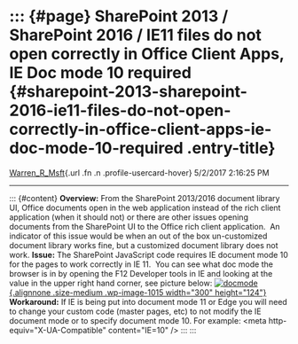 ::: {#page}
SharePoint 2013 / SharePoint 2016 / IE11 files do not open correctly in Office Client Apps, IE Doc mode 10 required {#sharepoint-2013-sharepoint-2016-ie11-files-do-not-open-correctly-in-office-client-apps-ie-doc-mode-10-required .entry-title}
===================================================================================================================

[Warren\_R\_Msft](https://social.msdn.microsoft.com/profile/Warren_R_Msft){.url
.fn .n .profile-usercard-hover} 5/2/2017 2:16:25 PM

------------------------------------------------------------------------

::: {#content}
**Overview:** From the SharePoint 2013/2016 document library UI, Office
documents open in the web application instead of the rich client
application (when it should not) or there are other issues opening
documents from the SharePoint UI to the Office rich client application. 
An indicator of this issue would be when an out of the box un-customized
document library works fine, but a customized document library does not
work. **Issue:** The SharePoint JavaScript code requires IE document
mode 10 for the pages to work correctly in IE 11.  You can see what doc
mode the browser is in by opening the F12 Developer tools in IE and
looking at the value in the upper right hand corner, see picture below:
[![docmode](https://msdnshared.blob.core.windows.net/media/2017/05/DocMode-300x124.jpg){.alignnone
.size-medium .wp-image-1015 width="300"
height="124"}](https://msdnshared.blob.core.windows.net/media/2017/05/DocMode.jpg)
**Workaround:** If IE is being put into document mode 11 or Edge you
will need to change your custom code (master pages, etc) to not modify
the IE document mode or to specify document mode 10. For example: \<meta
http-equiv=\"X-UA-Compatible\" content=\"IE=10\" /\>
:::
:::
